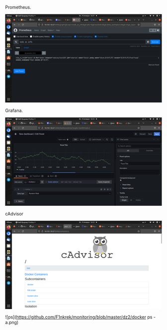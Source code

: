 Prometheus.

![Prometheus](https://github.com/F1nkrek/monitoring/blob/master/dz2/Prometheus.png)

Grafana.

![Grafana](https://github.com/F1nkrek/monitoring/blob/master/dz2/Grafana.png)

cAdvisor

![cAdvisor](https://github.com/F1nkrek/monitoring/blob/master/dz2/cAdvizor.png)

![ps](https://github.com/F1nkrek/monitoring/blob/master/dz2/docker ps -a.png)
